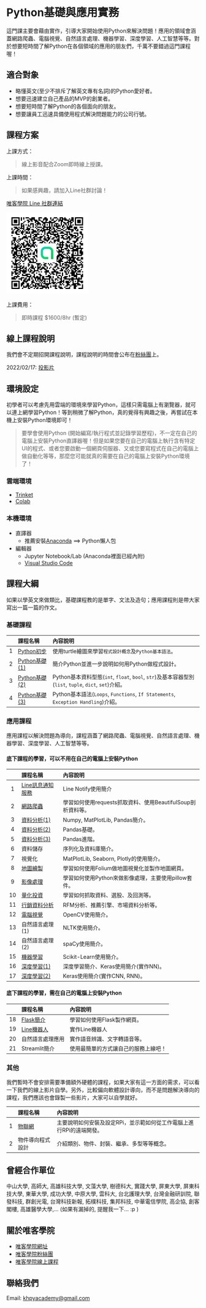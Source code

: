 # Python基礎與應用實務

這門課主要會藉由實作，引導大家開始使用Python來解決問題！應用的領域會涵蓋網路爬蟲、電腦視覺、自然語言處理、機器學習、深度學習、人工智慧等等。對於想要短時間了解Python在各個領域的應用的朋友們，千萬不要錯過這門課程喔！

## 適合對象

* 略懂英文(至少不排斥了解英文專有名詞)的Python愛好者。
* 想要迅速建立自己產品的MVP的創業者。
* 想要短時間了解Python的各個面向的朋友。
* 想要讓員工迅速具備使用程式解決問題能力的公司行號。

## 課程方案

上課方式：

> 線上影音配合Zoom即時線上授課。

上課時間：

> 如果感興趣，請加入Line社群討論！

[唯客學院 Line 社群連結](https://line.me/ti/g2/UrK5XLg4zqzr-yiEjHG3mwGGnAPjnAHTGcKqew?utm_source=invitation&utm_medium=link_copy&utm_campaign=default)

[![唯客學院QRCode](images/qrcode.jpg)](https://line.me/ti/g2/UrK5XLg4zqzr-yiEjHG3mwGGnAPjnAHTGcKqew?utm_source=invitation&utm_medium=link_copy&utm_campaign=default)

上課費用：

> 即時課程 $1600/8hr (暫定)

## 線上課程說明

我們會不定期招開課程說明，課程說明的時間會公布在[粉絲團](https://www.facebook.com/KHPYAcademy)上。

2022/02/17: [投影片](https://reurl.cc/nEpNpD)

## 環境設定

初學者可以考慮先用雲端的環境來學習Python，這樣只需電腦上有瀏覽器，就可以連上網學習Python！等到稍微了解Python，真的覺得有興趣之後，再嘗試在本機上安裝Python環境即可！

> 要學會使用Python (開始編寫/執行程式並記錄學習歷程)，不一定在自己的電腦上安裝Python直譯器喔！但是如果您要在自己的電腦上執行含有特定UI的程式、或者您要啟動一個網頁伺服器、又或您要寫程式在自己的電腦上做自動化等等，那麼您可能就真的需要在自己的電腦上安裝Python環境了！

### 雲端環境
* [Trinket](https://trinket.io/)
* [Colab](https://colab.research.google.com/)

### 本機環境
* 直譯器
  * 推薦安裝[Anaconda](https://www.anaconda.com/products/individual) ==> Python懶人包
* 編輯器
  * Jupyter Notebook/Lab (Anaconda裡面已經內附)
  * [Visual Studio Code](https://code.visualstudio.com/)

## 課程大綱

如果以學英文來做類比，基礎課程教的是單字、文法及造句；應用課程則是帶大家寫出一篇一篇的作文。

### 基礎課程

||課程名稱|內容說明|
|:-:|:--|:--|
|1|[Python初步](https://github.com/victorgau/khpy_python_beginners)|使用turtle繪圖來學習`程式設計概念`及`Python基本語法`。|
|2|[Python基礎(1)](https://github.com/victorgau/khpy_python_basics)|簡介Python並進一步說明如何用Python做程式設計。|
|3|[Python基礎(2)](https://github.com/victorgau/khpy_python_basics)|Python基本資料型態(`int`, `float`, `bool`, `str`)及基本容器型別(`list`, `tuple`, `dict`, `set`)介紹。|
|4|[Python基礎(3)](https://github.com/victorgau/khpy_python_basics)|Python基本語法(`Loops`, `Functions`, `If Statements`, `Exception Handling`)介紹。|

### 應用課程

應用課程以解決問題為導向，課程涵蓋了網路爬蟲、電腦視覺、自然語言處理、機器學習、深度學習、人工智慧等等。

#### 底下課程的學習，可以不用在自己的電腦上安裝Python

||課程名稱|內容說明|
|:-:|:--|:--|
|1|[Line訊息通知服務](https://github.com/victorgau/khpy_linenotify_intro)|Line Notify使用簡介|
|2|[網路爬蟲](https://github.com/victorgau/khpy_web_crawler_intro)|學習如何使用requests抓取資料、使用BeautifulSoup剖析資料等。|
|3|[資料分析(1)](https://github.com/victorgau/khpy_data_analysis_intro)|Numpy, MatPlotLib, Pandas簡介。|
|4|[資料分析(2)](https://github.com/victorgau/khpy_pandas_intro)|Pandas基礎。|
|5|[資料分析(3)](https://github.com/victorgau/khpy_pandas_intro)|Pandas進階。|
|6|資料儲存|序列化及資料庫簡介。|
|7|視覺化|MatPlotLib, Seaborn, Plotly的使用簡介。|
|8|[地圖繪製](https://github.com/victorgau/khpy_folium_intro)|學習如何使用Folium做地圖視覺化並製作地圖網頁。|
|9|[影像處理](https://github.com/victorgau/khpy_image_processing_intro)|學習如何使用Python來做影像處理，主要使用pillow套件。|
|10|[量化投資](https://github.com/victorgau/khpy_quant_intro)|學習如何抓取資料、選股、及回測等。|
|11|[行銷資料分析](https://github.com/victorgau/khpy_marketing_analytics_intro)|RFM分析、推薦引擎、市場資料分析等。|
|12|[電腦視覺](https://github.com/victorgau/khpy_opencv_intro)|OpenCV使用簡介。|
|13|自然語言處理(1)|NLTK使用簡介。|
|14|自然語言處理(2)|spaCy使用簡介。|
|15|[機器學習](https://github.com/victorgau/khpy_sklearn_intro)|Scikit-Learn使用簡介。|
|16|[深度學習(1)](https://github.com/victorgau/khpy_keras_intro)|深度學習簡介、Keras使用簡介(實作NN)。|
|17|[深度學習(2)](https://github.com/victorgau/khpy_keras_intro)|Keras使用簡介(實作CNN, RNN)。|

#### 底下課程的學習，需在自己的電腦上安裝Python

||課程名稱|內容說明|
|:-:|:--|:--|
|18|[Flask簡介](https://github.com/victorgau/khpy_flask_intro)|學習如何使用Flask製作網頁。|
|19|[Line機器人](https://github.com/victorgau/khpy_linebot_intro)|實作Line機器人|
|20|自然語言處理應用|實作語音辨識、文字轉語音等。|
|21|Streamlit簡介|使用最簡單的方式讓自己的服務上線吧！|

### 其他

我們暫時不會安排需要準備額外硬體的課程，如果大家有這一方面的需求，可以看一下我們的線上影片自學。另外，比較偏向軟體設計導向，而不是問題解決導向的課程，我們應該也會錄製一些影片，大家可以自學就好。

||課程名稱|內容說明|
|:-:|:--|:--|
|1|[物聯網](https://github.com/victorgau/khpy_rpi_intro)|主要說明如何安裝及設定RPi，並示範如何從工作電腦上進行RPi的遠端開發。|
|2|物件導向程式設計|介紹類別、物件、封裝、繼承、多型等等概念。|


## 曾經合作單位

中山大學, 高師大, 高雄科技大學, 文藻大學, 樹德科大, 實踐大學, 屏東大學, 屏東科技大學, 東華大學, 成功大學, 中原大學, 雲科大, 台北護理大學, 台灣金融研訓院, 聯發科技, 群創光電, 台灣科技新報, 拓樸科技, 集邦科技, 中華電信學院, 高企協, 創客閣樓, 高雄醫學大學,... (如果有漏掉的, 提醒我一下... :p )

## 關於唯客學院

* [唯客學院網址](http://www.vcdemy.com)
* [唯客學院粉絲團](https://www.facebook.com/KHPYAcademy/)
* [唯客學院線上課程](https://khpy.teachable.com)

## 聯絡我們

Email: khpyacademy@gmail.com
